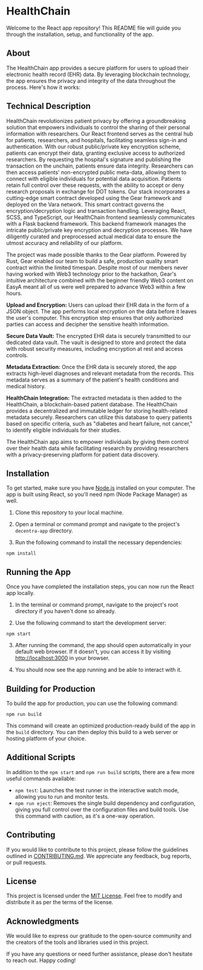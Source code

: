 # HealthChain

Welcome to the React app repository! This README file will guide you through the installation, setup, and functionality of the app.

## About 

The HealthChain app provides a secure platform for users to upload their electronic health record (EHR) data. By leveraging blockchain technology, the app ensures the privacy and integrity of the data throughout the process. Here's how it works:

## Technical Description

HealthChain revolutionizes patient privacy by offering a groundbreaking solution that empowers individuals to control the sharing of their personal information with researchers. Our React frontend serves as the central hub for patients, researchers, and hospitals, facilitating seamless sign-in and authentication. With our robust public/private key encryption scheme, patients can encrypt their data, granting exclusive access to authorized researchers. By requesting the hospital's signature and publishing the transaction on the unchain, patients ensure data integrity. Researchers can then access patients' non-encrypted public meta-data, allowing them to connect with eligible individuals for potential data acquisition. Patients retain full control over these requests, with the ability to accept or deny research proposals in exchange for DOT tokens. Our stack incorporates a cutting-edge smart contract developed using the Gear framework and deployed on the Vara network. This smart contract governs the encryption/decryption logic and transaction handling. Leveraging React, SCSS, and TypeScript, our HealthChain frontend seamlessly communicates with a Flask backend framework. This backend framework manages the intricate public/private key encryption and decryption processes. We have diligently curated and preprocessed actual medical data to ensure the utmost accuracy and reliability of our platform.

The project was made possible thanks to the Gear platform. Powered by Rust, Gear enabled our team to build a safe, production quality smart contract within the limited timespan. Despite most of our members never having worked with Web3 technology prior to the hackathon, Gear's intuitive architecture combined with the beginner friendly Web3 content on EasyA meant all of us were well prepared to advance Web3 within a few hours.

**Upload and Encryption:** Users can upload their EHR data in the form of a JSON object. The app performs local encryption on the data before it leaves the user's computer. This encryption step ensures that only authorized parties can access and decipher the sensitive health information.

**Secure Data Vault:** The encrypted EHR data is securely transmitted to our dedicated data vault. The vault is designed to store and protect the data with robust security measures, including encryption at rest and access controls.

**Metadata Extraction:** Once the EHR data is securely stored, the app extracts high-level diagnoses and relevant metadata from the records. This metadata serves as a summary of the patient's health conditions and medical history.

**HealthChain Integration:** The extracted metadata is then added to the HealthChain, a blockchain-based patient database. The HealthChain provides a decentralized and immutable ledger for storing health-related metadata securely. Researchers can utilize this database to query patients based on specific criteria, such as "diabetes and heart failure, not cancer," to identify eligible individuals for their studies.

The HealthChain app aims to empower individuals by giving them control over their health data while facilitating research by providing researchers with a privacy-preserving platform for patient data discovery. 

## Installation

To get started, make sure you have [Node.js](https://nodejs.org) installed on your computer. The app is built using React, so you'll need npm (Node Package Manager) as well. 

1. Clone this repository to your local machine.

2. Open a terminal or command prompt and navigate to the project's `decentra-app` directory.

3. Run the following command to install the necessary dependencies:

`npm install`

## Running the App

Once you have completed the installation steps, you can now run the React app locally.

1. In the terminal or command prompt, navigate to the project's root directory if you haven't done so already.

2. Use the following command to start the development server:

`npm start`

3. After running the command, the app should open automatically in your default web browser. If it doesn't, you can access it by visiting [http://localhost:3000](http://localhost:3000) in your browser.

4. You should now see the app running and be able to interact with it.

## Building for Production

To build the app for production, you can use the following command:

`npm run build`

This command will create an optimized production-ready build of the app in the `build` directory. You can then deploy this build to a web server or hosting platform of your choice.

## Additional Scripts

In addition to the `npm start` and `npm run build` scripts, there are a few more useful commands available:

- `npm test`: Launches the test runner in the interactive watch mode, allowing you to run and monitor tests.
- `npm run eject`: Removes the single build dependency and configuration, giving you full control over the configuration files and build tools. Use this command with caution, as it's a one-way operation.

## Contributing

If you would like to contribute to this project, please follow the guidelines outlined in [CONTRIBUTING.md](CONTRIBUTING.md). We appreciate any feedback, bug reports, or pull requests.

## License

This project is licensed under the [MIT License](LICENSE). Feel free to modify and distribute it as per the terms of the license.

## Acknowledgments

We would like to express our gratitude to the open-source community and the creators of the tools and libraries used in this project.

If you have any questions or need further assistance, please don't hesitate to reach out. Happy coding!
